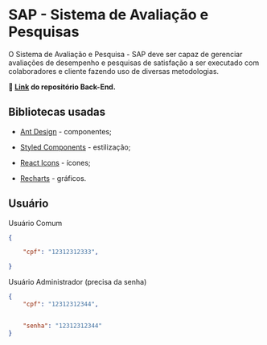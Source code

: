 # SAP -  Sistema de Avaliação e Pesquisas

O Sistema de Avaliação e Pesquisa - SAP deve ser capaz de gerenciar avaliações de desempenho e pesquisas de satisfação a ser executado com colaboradores e cliente fazendo uso de diversas metodologias.

<strong> &#x1F517; [Link](https://github.com/larissacard/Sistema-de-Autoavaliacao-BackEnd) do repositório Back-End. </strong>

## Bibliotecas usadas

- [Ant Design](https://ant.design) - componentes;

- [Styled Components](https://styled-components.com) - estilização;

- [React Icons](https://react-icons.github.io/react-icons/) - ícones;

- [Recharts](https://recharts.org/en-US/) - gráficos.

## Usuário

Usuário Comum
```json
{

	"cpf": "12312312333",

}
```

Usuário Administrador (precisa da senha)
```json
{
	"cpf": "12312312344",


	"senha": "12312312344"
}
```

